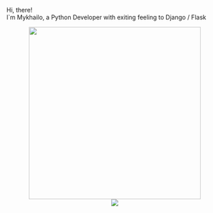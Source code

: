 Hi, there!
<br>
I`m Mykhailo, a Python Developer with exiting feeling to Django / Flask 

<div style="text-align: center">
  <img src="https://github-readme-stats.vercel.app/api?y00tss=wsfuller&count_private=true&show_icons=true&theme=prussian" width="400">
<br />
  <img src="https://github-readme-stats.vercel.app/api/top-langs/?y00tss=wsfuller&hide=php&title_color=ffffff&text_color=c9cacc&icon_color=4AB197&bg_color=1A2B34" />
</div>

